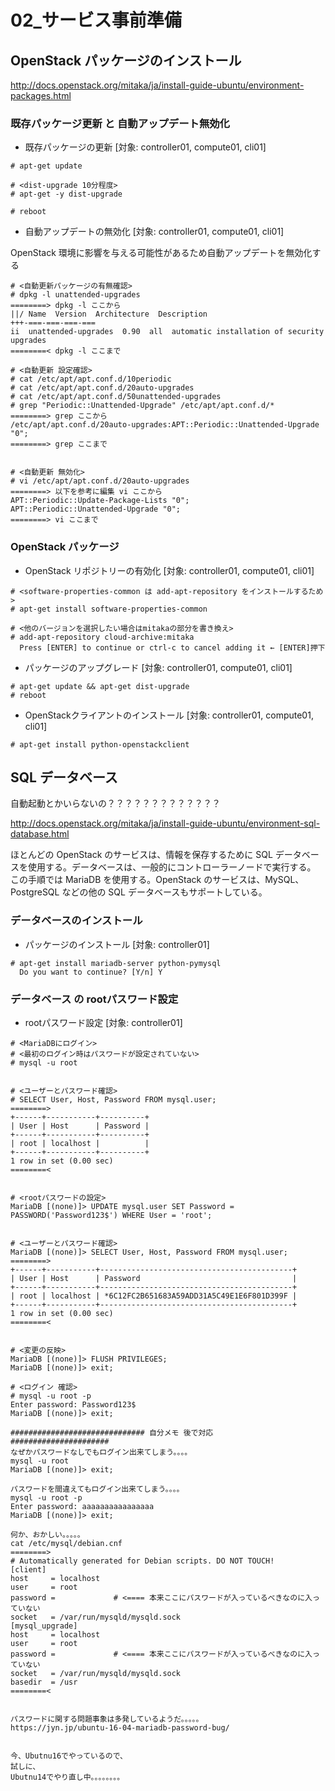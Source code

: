 # 02_サービス事前準備

## OpenStack パッケージのインストール

http://docs.openstack.org/mitaka/ja/install-guide-ubuntu/environment-packages.html

### 既存パッケージ更新 と 自動アップデート無効化

- 既存パッケージの更新
[対象: controller01, compute01, cli01]

```
# apt-get update

# <dist-upgrade 10分程度>
# apt-get -y dist-upgrade

# reboot
```

- 自動アップデートの無効化
[対象: controller01, compute01, cli01]

OpenStack 環境に影響を与える可能性があるため自動アップデートを無効化する

```
# <自動更新パッケージの有無確認>
# dpkg -l unattended-upgrades
========> dpkg -l ここから
||/ Name  Version  Architecture  Description
+++-===-===-===-===
ii  unattended-upgrades  0.90  all  automatic installation of security upgrades
========< dpkg -l ここまで

# <自動更新 設定確認>
# cat /etc/apt/apt.conf.d/10periodic
# cat /etc/apt/apt.conf.d/20auto-upgrades
# cat /etc/apt/apt.conf.d/50unattended-upgrades
# grep "Periodic::Unattended-Upgrade" /etc/apt/apt.conf.d/*
========> grep ここから
/etc/apt/apt.conf.d/20auto-upgrades:APT::Periodic::Unattended-Upgrade "0";
========> grep ここまで


# <自動更新 無効化>
# vi /etc/apt/apt.conf.d/20auto-upgrades
========> 以下を参考に編集 vi ここから
APT::Periodic::Update-Package-Lists "0";
APT::Periodic::Unattended-Upgrade "0";
========> vi ここまで
```

### OpenStack パッケージ

- OpenStack リポジトリーの有効化
[対象: controller01, compute01, cli01]

```
# <software-properties-common は add-apt-repository をインストールするため>
# apt-get install software-properties-common

# <他のバージョンを選択したい場合はmitakaの部分を書き換え>
# add-apt-repository cloud-archive:mitaka
  Press [ENTER] to continue or ctrl-c to cancel adding it ← [ENTER]押下
```

- パッケージのアップグレード
[対象: controller01, compute01, cli01]

```
# apt-get update && apt-get dist-upgrade
# reboot
```

- OpenStackクライアントのインストール
[対象: controller01, compute01, cli01]

```
# apt-get install python-openstackclient
```



## SQL データベース

自動起動とかいらないの？？？？？？？？？？？？？

http://docs.openstack.org/mitaka/ja/install-guide-ubuntu/environment-sql-database.html

ほとんどの OpenStack のサービスは、情報を保存するために SQL データベースを使用する。データベースは、一般的にコントローラーノードで実行する。 この手順では MariaDB を使用する。OpenStack のサービスは、MySQL、 PostgreSQL などの他の SQL データベースもサポートしている。

### データベースのインストール

- パッケージのインストール
[対象: controller01]

```
# apt-get install mariadb-server python-pymysql
  Do you want to continue? [Y/n] Y
```


### データベース の rootパスワード設定

- rootパスワード設定
[対象: controller01]

```
# <MariaDBにログイン>
# <最初のログイン時はパスワードが設定されていない>
# mysql -u root


# <ユーザーとパスワード確認>
# SELECT User, Host, Password FROM mysql.user;
========>
+------+-----------+----------+
| User | Host      | Password |
+------+-----------+----------+
| root | localhost |          |
+------+-----------+----------+
1 row in set (0.00 sec)
========<


# <rootパスワードの設定>
MariaDB [(none)]> UPDATE mysql.user SET Password = PASSWORD('Password123$') WHERE User = 'root';


# <ユーザーとパスワード確認>
MariaDB [(none)]> SELECT User, Host, Password FROM mysql.user;
========>
+------+-----------+-------------------------------------------+
| User | Host      | Password                                  |
+------+-----------+-------------------------------------------+
| root | localhost | *6C12FC2B651683A59ADD31A5C49E1E6F801D399F |
+------+-----------+-------------------------------------------+
1 row in set (0.00 sec)
========<


# <変更の反映>
MariaDB [(none)]> FLUSH PRIVILEGES;
MariaDB [(none)]> exit;

# <ログイン 確認>
# mysql -u root -p
Enter password: Password123$
MariaDB [(none)]> exit;

############################## 自分メモ 後で対応
######################
なぜかパスワードなしでもログイン出来てしまう。。。。
mysql -u root
MariaDB [(none)]> exit;

パスワードを間違えてもログイン出来てしまう。。。。
mysql -u root -p
Enter password: aaaaaaaaaaaaaaaa
MariaDB [(none)]> exit;

何か、おかしい。。。。。
cat /etc/mysql/debian.cnf
========>
# Automatically generated for Debian scripts. DO NOT TOUCH!
[client]
host     = localhost
user     = root
password =             # <==== 本来ここにパスワードが入っているべきなのに入っていない
socket   = /var/run/mysqld/mysqld.sock
[mysql_upgrade]
host     = localhost
user     = root
password =             # <==== 本来ここにパスワードが入っているべきなのに入っていない
socket   = /var/run/mysqld/mysqld.sock
basedir  = /usr
========<


パスワードに関する問題事象は多発しているようだ。。。。。
https://jyn.jp/ubuntu-16-04-mariadb-password-bug/


今、Ubutnu16でやっているので、
試しに、
Ubutnu14でやり直し中。。。。。。。。


```
